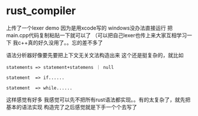# rust_compiler

上传了一个lexer demo 
因为是用xcode写的 windows没办法直接运行 把main.cpp代码复制粘贴一下就可以了
（可以把自己lexer也传上来大家互相学习一下 我c++真的好久没用了。。忘的差不多了

语法分析器好像要先要把上下文无关文法构造出来
这个还是挺复杂的，就比如 

`statements => statement+statemens ｜ null`

`statement  => if......`
 
`statement  => while......`
            
      
这样感觉有好多 我感觉可以先不把所有rust语法都实现。。有的太复杂了，就先把基本的语法实现
构造完了之后感觉就是下手一个个去写了
